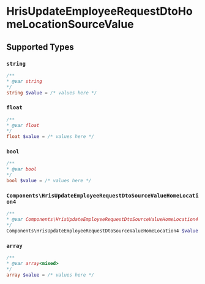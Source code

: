 # HrisUpdateEmployeeRequestDtoHomeLocationSourceValue


## Supported Types

### `string`

```php
/**
* @var string
*/
string $value = /* values here */
```

### `float`

```php
/**
* @var float
*/
float $value = /* values here */
```

### `bool`

```php
/**
* @var bool
*/
bool $value = /* values here */
```

### `Components\HrisUpdateEmployeeRequestDtoSourceValueHomeLocation4`

```php
/**
* @var Components\HrisUpdateEmployeeRequestDtoSourceValueHomeLocation4
*/
Components\HrisUpdateEmployeeRequestDtoSourceValueHomeLocation4 $value = /* values here */
```

### `array`

```php
/**
* @var array<mixed>
*/
array $value = /* values here */
```

